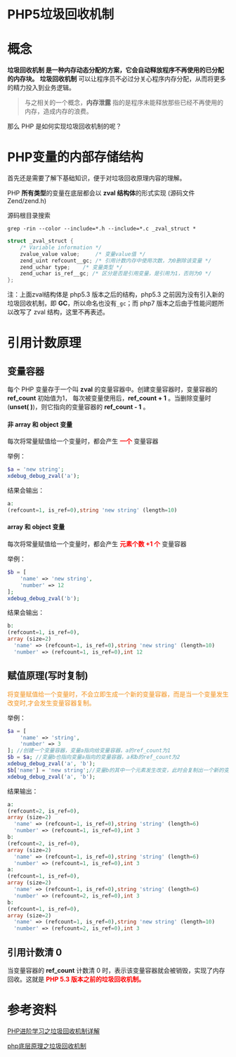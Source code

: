 # PHP5垃圾回收机制

# 概念

**垃圾回收机制 是一种内存动态分配的方案，它会自动释放程序不再使用的已分配的内存块。** **垃圾回收机制** 可以让程序员不必过分关心程序内存分配，从而将更多的精力投入到业务逻辑。

>与之相关的一个概念，**内存泄露** 指的是程序未能释放那些已经不再使用的内存，造成内存的浪费。

那么 PHP 是如何实现垃圾回收机制的呢？



# PHP变量的内部存储结构

首先还是需要了解下基础知识，便于对垃圾回收原理内容的理解。

PHP **所有类型**的变量在底层都会以 **zval 结构体**的形式实现 (源码文件Zend/zend.h)

源码根目录搜索

`grep -rin --color --include=*.h --include=*.c _zval_struct *`

```c
struct _zval_struct {
	/* Variable information */
	zvalue_value value;		/* 变量value值 */
	zend_uint refcount__gc; /* 引用计数内存中使用次数，为0删除该变量 */
	zend_uchar type;	/* 变量类型 */
	zend_uchar is_ref__gc; /* 区分是否是引用变量，是引用为1，否则为0 */
};
```

注：上面zval结构体是 php5.3 版本之后的结构，php5.3 之前因为没有引入新的垃圾回收机制，即 **GC**，所以命名也没有`_gc`；而 php7 版本之后由于性能问题所以改写了 zval 结构，这里不再表述。

# 引用计数原理

## 变量容器

每个 PHP 变量存于一个叫 **zval** 的变量容器中。创建变量容器时，变量容器的 **ref_count**  初始值为1， 每次被变量使用后，**ref_count + 1** 。当删除变量时(**unset( )**)，则它指向的变量容器的 **ref_count - 1** 。

#### 非 array 和 object 变量

每次将常量赋值给一个变量时，都会产生 <span style="color:red;font-weight:bold;">一个</span> 变量容器

举例：

```php
$a = 'new string';
xdebug_debug_zval('a');
```

结果会输出：

```php
a:
(refcount=1, is_ref=0),string 'new string' (length=10)
```

#### array 和 object 变量

每次将常量赋值给一个变量时，都会产生 <span style="color:red;font-weight:bold;">元素个数 +1 个</span> 变量容器

举例：

```php
$b = [
    'name' => 'new string',
    'number' => 12
];
xdebug_debug_zval('b');
```

结果会输出：

```php
b:
(refcount=1, is_ref=0),
array (size=2)
  'name' => (refcount=1, is_ref=0),string 'new string' (length=10)
  'number' => (refcount=1, is_ref=0),int 12
```

## 赋值原理(写时复制)

<font style="color:#F39019">将变量赋值给一个变量时，不会立即生成一个新的变量容器，而是当一个变量发生改变时,才会发生变量容器复制。</font>

举例：

```php
$a = [
    'name' => 'string',
    'number' => 3
]; //创建一个变量容器，变量a指向给变量容器，a的ref_count为1
$b = $a; //变量b也指向变量a指向的变量容器，a和b的ref_count为2
xdebug_debug_zval('a', 'b');
$b['name'] = 'new string';//变量b的其中一个元素发生改变，此时会复制出一个新的变量容器，变量b重新指向新的变量容器，a和b的ref_count变成1
xdebug_debug_zval('a', 'b'); 
```

结果输出：

```php
a:
(refcount=2, is_ref=0),
array (size=2)
  'name' => (refcount=1, is_ref=0),string 'string' (length=6)
  'number' => (refcount=1, is_ref=0),int 3
b:
(refcount=2, is_ref=0),
array (size=2)
  'name' => (refcount=1, is_ref=0),string 'string' (length=6)
  'number' => (refcount=1, is_ref=0),int 3
a:
(refcount=1, is_ref=0),
array (size=2)
  'name' => (refcount=1, is_ref=0),string 'string' (length=6)
  'number' => (refcount=2, is_ref=0),int 3
b:
(refcount=1, is_ref=0),
array (size=2)
  'name' => (refcount=1, is_ref=0),string 'new string' (length=10)
  'number' => (refcount=2, is_ref=0),int 3
```

## 引用计数清 0

当变量容器的 **ref_count** 计数清 0 时，表示该变量容器就会被销毁，实现了内存回收。这就是 <span style="color:red;font-weight:bold;">PHP 5.3 版本之前的垃圾回收机制。</span>

# 参考资料

[PHP进阶学习之垃圾回收机制详解](http://www.phpxs.com/post/6608/)

[php底层原理之垃圾回收机制](https://juejin.im/post/5c7b785af265da2d8c7de5f1)